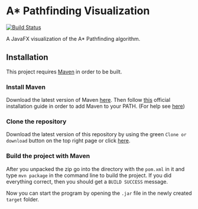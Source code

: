 # A* Pathfinding Visualization
[![Build Status](https://travis-ci.com/CraxyTM/AStar.svg?branch=master)](https://travis-ci.com/CraxyTM/AStar)

A JavaFX visualization of the A* Pathfinding algorithm.

## Installation
This project requires [Maven](https://maven.apache.org/) in order to be built.

### Install Maven
Download the latest version of Maven [here](https://maven.apache.org/download.cgi). Then follow [this](https://maven.apache.org/install.html) official installation guide in order to add Maven to your PATH. (For help see [here](https://helpdeskgeek.com/windows-10/add-windows-path-environment-variable/))

### Clone the repository
Download the latest version of this repository by using the green `Clone or download` button on the top right page or click [here](https://github.com/CraxyTM/AStar/zipball/master).

### Build the project with Maven
After you unpacked the zip go into the directory with the `pom.xml` in it and type `mvn package` in the command line to build the project.
If you did everything correct, then you should get a `BUILD SUCCESS` message.

Now you can start the program by opening the `.jar` file in the newly created `target` folder.